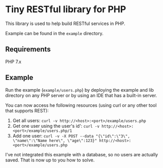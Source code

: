 # Tiny RESTful library for PHP

This library is used to help build RESTful services in PHP.

Example can be found in the `example` directory.

## Requirements

PHP 7.x

## Example

Run the example (`example/users.php`) by deploying the example and lib directory on any PHP server or by
using an IDE that has a built-in server.

You can now access he following resources (using curl or any other tool that supports REST):

1. Get all users: `curl -v http://<host>:<port>/example/users.php`
2. Get one user using the user's id': `curl -v http://<host>:<port>/example/users.php/1`
3. Add one user: `curl -v -X POST --data "{\"id\":\"3\", \"name\":\"Name here\", \"age\":123}" http://<host>:<port>/example/users.php`

I've not integrated this example with a database, so no users are actually saved. That is now up to you how to solve.